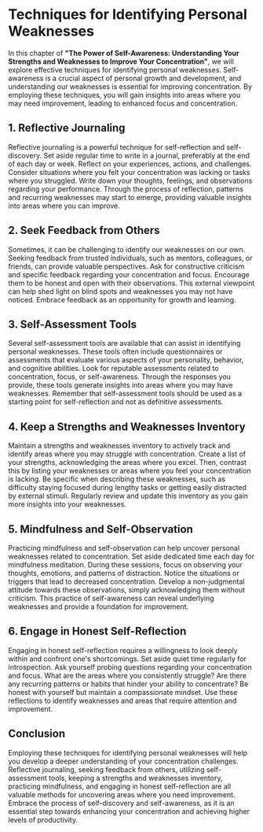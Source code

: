 Techniques for Identifying Personal Weaknesses
=======================================================

In this chapter of **"The Power of Self-Awareness: Understanding Your Strengths and Weaknesses to Improve Your Concentration"**, we will explore effective techniques for identifying personal weaknesses. Self-awareness is a crucial aspect of personal growth and development, and understanding our weaknesses is essential for improving concentration. By employing these techniques, you will gain insights into areas where you may need improvement, leading to enhanced focus and concentration.

**1. Reflective Journaling**
----------------------------

Reflective journaling is a powerful technique for self-reflection and self-discovery. Set aside regular time to write in a journal, preferably at the end of each day or week. Reflect on your experiences, actions, and challenges. Consider situations where you felt your concentration was lacking or tasks where you struggled. Write down your thoughts, feelings, and observations regarding your performance. Through the process of reflection, patterns and recurring weaknesses may start to emerge, providing valuable insights into areas where you can improve.

**2. Seek Feedback from Others**
--------------------------------

Sometimes, it can be challenging to identify our weaknesses on our own. Seeking feedback from trusted individuals, such as mentors, colleagues, or friends, can provide valuable perspectives. Ask for constructive criticism and specific feedback regarding your concentration and focus. Encourage them to be honest and open with their observations. This external viewpoint can help shed light on blind spots and weaknesses you may not have noticed. Embrace feedback as an opportunity for growth and learning.

**3. Self-Assessment Tools**
----------------------------

Several self-assessment tools are available that can assist in identifying personal weaknesses. These tools often include questionnaires or assessments that evaluate various aspects of your personality, behavior, and cognitive abilities. Look for reputable assessments related to concentration, focus, or self-awareness. Through the responses you provide, these tools generate insights into areas where you may have weaknesses. Remember that self-assessment tools should be used as a starting point for self-reflection and not as definitive assessments.

**4. Keep a Strengths and Weaknesses Inventory**
------------------------------------------------

Maintain a strengths and weaknesses inventory to actively track and identify areas where you may struggle with concentration. Create a list of your strengths, acknowledging the areas where you excel. Then, contrast this by listing your weaknesses or areas where you feel your concentration is lacking. Be specific when describing these weaknesses, such as difficulty staying focused during lengthy tasks or getting easily distracted by external stimuli. Regularly review and update this inventory as you gain more insights into your weaknesses.

**5. Mindfulness and Self-Observation**
---------------------------------------

Practicing mindfulness and self-observation can help uncover personal weaknesses related to concentration. Set aside dedicated time each day for mindfulness meditation. During these sessions, focus on observing your thoughts, emotions, and patterns of distraction. Notice the situations or triggers that lead to decreased concentration. Develop a non-judgmental attitude towards these observations, simply acknowledging them without criticism. This practice of self-awareness can reveal underlying weaknesses and provide a foundation for improvement.

**6. Engage in Honest Self-Reflection**
---------------------------------------

Engaging in honest self-reflection requires a willingness to look deeply within and confront one's shortcomings. Set aside quiet time regularly for introspection. Ask yourself probing questions regarding your concentration and focus. What are the areas where you consistently struggle? Are there any recurring patterns or habits that hinder your ability to concentrate? Be honest with yourself but maintain a compassionate mindset. Use these reflections to identify weaknesses and areas that require attention and improvement.

Conclusion
----------

Employing these techniques for identifying personal weaknesses will help you develop a deeper understanding of your concentration challenges. Reflective journaling, seeking feedback from others, utilizing self-assessment tools, keeping a strengths and weaknesses inventory, practicing mindfulness, and engaging in honest self-reflection are all valuable methods for uncovering areas where you need improvement. Embrace the process of self-discovery and self-awareness, as it is an essential step towards enhancing your concentration and achieving higher levels of productivity.

